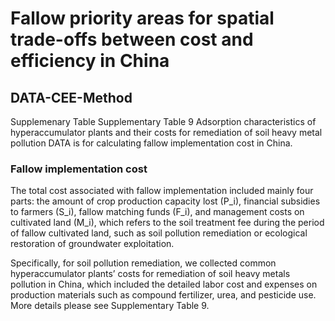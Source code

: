 # Fallow priority areas for spatial trade-offs between cost and efficiency in China
## DATA-CEE-Method
Supplemenary Table
Supplementary Table 9 Adsorption characteristics of hyperaccumulator plants and their costs for remediation of soil heavy metal pollution
DATA is for calculating fallow implementation cost in China.

### Fallow implementation cost
The total cost associated with fallow implementation included mainly four parts: the amount of crop production capacity lost (P_i), financial subsidies to farmers (S_i), fallow matching funds (F_i), and management costs on cultivated land (M_i), which refers to the soil treatment fee during the period of fallow cultivated land, such as soil pollution remediation or ecological restoration of groundwater exploitation. 

Specifically, for soil pollution remediation, we collected common hyperaccumulator plants’ costs for remediation of soil heavy metals pollution in China, which included the detailed labor cost and expenses on production materials such as compound fertilizer, urea, and pesticide use. More details please see Supplementary Table 9.

